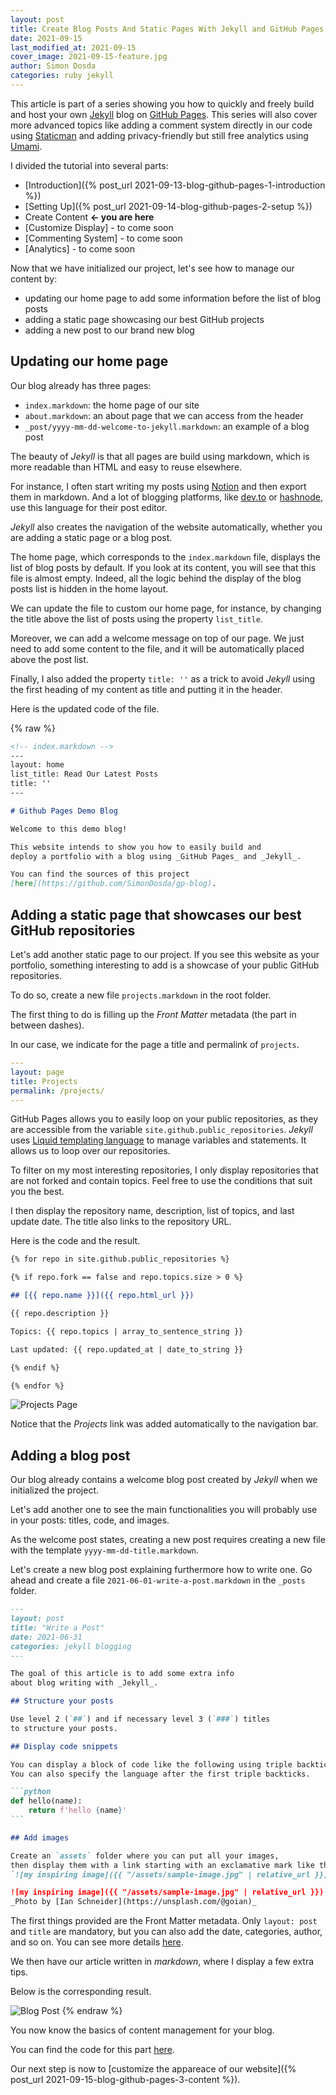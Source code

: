 ```yaml
---
layout: post
title: Create Blog Posts And Static Pages With Jekyll and GitHub Pages
date: 2021-09-15
last_modified_at: 2021-09-15
cover_image: 2021-09-15-feature.jpg
author: Simon Dosda
categories: ruby jekyll
---
```


This article is part of a series showing you how to quickly and freely build and host your own [Jekyll](https://jekyllrb.com/) blog on [GitHub Pages](https://pages.github.com/). This series will also cover more advanced topics like adding a comment system directly in our code using [Staticman](https://staticman.net/) and adding privacy-friendly but still free analytics using [Umami](https://umami.is/).

I divided the tutorial into several parts:

- [Introduction]({% post_url 2021-09-13-blog-github-pages-1-introduction %})
- [Setting Up]({% post_url 2021-09-14-blog-github-pages-2-setup %})
- Create Content **<- you are here**
- [Customize Display] - to come soon
- [Commenting System] - to come soon
- [Analytics] - to come soon

Now that we have initialized our project, let's see how to manage our content by:

- updating our home page to add some information before the list of blog posts
- adding a static page showcasing our best GitHub projects
- adding a new post to our brand new blog

## Updating our home page

Our blog already has three pages:

- `index.markdown`: the home page of our site
- `about.markdown`: an about page that we can access from the header
- `_post/yyyy-mm-dd-welcome-to-jekyll.markdown`: an example of a blog post

The beauty of _Jekyll_ is that all pages are build using markdown, which is more readable than HTML and easy to reuse elsewhere.

For instance, I often start writing my posts using [Notion](https://www.notion.so) and then export them in markdown. And a lot of blogging platforms, like [dev.to](https://dev.to) or [hashnode](https://hashnode.com/), use this language for their post editor.

_Jekyll_ also creates the navigation of the website automatically, whether you are adding a static page or a blog post.

The home page, which corresponds to the `index.markdown` file, displays the list of blog posts by default. If you look at its content, you will see that this file is almost empty. Indeed, all the logic behind the display of the blog posts list is hidden in the home layout.

We can update the file to custom our home page, for instance, by changing the title above the list of posts using the property `list_title`.

Moreover, we can add a welcome message on top of our page. We just need to add some content to the file, and it will be automatically placed above the post list.

Finally, I also added the property `title: ''` as a trick to avoid _Jekyll_ using the first heading of my content as title and putting it in the header.

Here is the updated code of the file.

{% raw %}

```markdown
<!-- index.markdown -->
---
layout: home
list_title: Read Our Latest Posts
title: ''
---

# Github Pages Demo Blog

Welcome to this demo blog!

This website intends to show you how to easily build and
deploy a portfolio with a blog using _GitHub Pages_ and _Jekyll_.

You can find the sources of this project
[here](https://github.com/SimonDosda/gp-blog).
```

## Adding a static page that showcases our best GitHub repositories

Let's add another static page to our project. If you see this website as your portfolio, something interesting to add is a showcase of your public GitHub repositories.

To do so, create a new file `projects.markdown` in the root folder.

The first thing to do is filling up the _Front Matter_ metadata (the part in between dashes).

In our case, we indicate for the page a title and permalink of `projects`.

```yaml
---
layout: page
title: Projects
permalink: /projects/
---
```

GitHub Pages allows you to easily loop on your public repositories, as they are accessible from the variable `site.github.public_repositories`. _Jekyll_ uses [Liquid templating language](https://jekyllrb.com/docs/liquid/) to manage variables and statements. It allows us to loop over our repositories.

To filter on my most interesting repositories, I only display repositories that are not forked and contain topics. Feel free to use the conditions that suit you the best.

I then display the repository name, description, list of topics, and last update date. The title also links to the repository URL.

Here is the code and the result.

```markdown
{% for repo in site.github.public_repositories %}

{% if repo.fork == false and repo.topics.size > 0 %}

## [{{ repo.name }}]({{ repo.html_url }})

{{ repo.description }}

Topics: {{ repo.topics | array_to_sentence_string }}

Last updated: {{ repo.updated_at | date_to_string }}

{% endif %}

{% endfor %}
```

![Projects Page](/assets/images/2021-09-15-projects.png)

Notice that the _Projects_ link was added automatically to the navigation bar.

## Adding a blog post

Our blog already contains a welcome blog post created by _Jekyll_ when we initialized the project.

Let's add another one to see the main functionalities you will probably use in your posts: titles, code, and images.

As the welcome post states, creating a new post requires creating a new file with the template `yyyy-mm-dd-title.markdown`.

Let's create a new blog post explaining furthermore how to write one. Go ahead and create a file `2021-06-01-write-a-post.markdown` in the `_posts` folder.

````markdown
---
layout: post
title: "Write a Post"
date: 2021-06-31
categories: jekyll blogging
---

The goal of this article is to add some extra info
about blog writing with _Jekyll_.

## Structure your posts

Use level 2 (`##`) and if necessary level 3 (`###`) titles
to structure your posts.

## Display code snippets

You can display a block of code like the following using triple backticks.
You can also specify the language after the first triple backticks.

```python
def hello(name):
    return f'hello {name}'
```

## Add images

Create an `assets` folder where you can put all your images,
then display them with a link starting with an exclamative mark like this:
`![my inspiring image]({{ "/assets/sample-image.jpg" | relative_url }})`.

![my inspiring image]({{ "/assets/sample-image.jpg" | relative_url }})
_Photo by [Ian Schneider](https://unsplash.com/@goian)_
````

The first things provided are the Front Matter metadata. Only `layout: post` and `title` are mandatory, but you can also add the date, categories, author, and so on. You can see more details [here](https://jekyllrb.com/docs/posts/).

We then have our article written in _markdown_, where I display a few extra tips.

Below is the corresponding result.

![Blog Post](/assets/images/2021-09-15-post.png)
{% endraw %}

You now know the basics of content management for your blog.

You can find the code for this part [here](https://github.com/SimonDosda/gp-blog/tree/step-2-content).

Our next step is now to [customize the appareace of our website]({% post_url 2021-09-15-blog-github-pages-3-content %}).